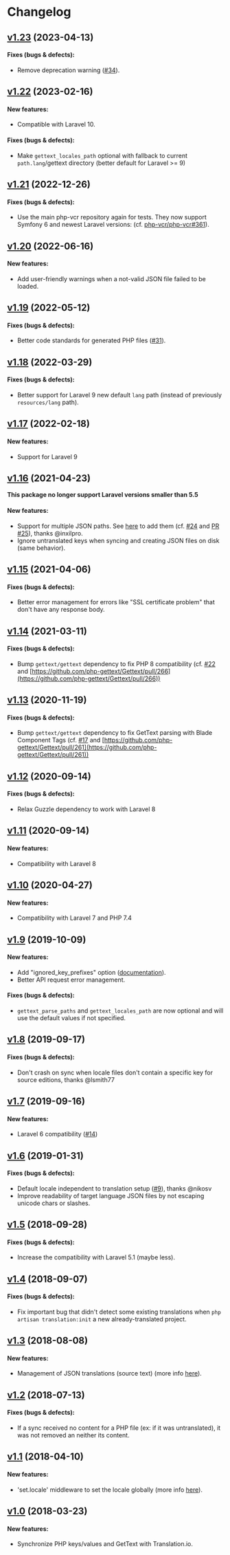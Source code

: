 # Changelog

## [v1.23](https://github.com/translation/laravel/releases/tag/v1.23) (2023-04-13)

#### Fixes (bugs & defects):

 * Remove deprecation warning ([#34](https://github.com/translation/laravel/issues/34)).

## [v1.22](https://github.com/translation/laravel/releases/tag/v1.22) (2023-02-16)

#### New features:

 * Compatible with Laravel 10.

#### Fixes (bugs & defects):

 * Make `gettext_locales_path` optional with fallback to current `path.lang`/gettext directory (better default for Laravel >= 9)

## [v1.21](https://github.com/translation/laravel/releases/tag/v1.21) (2022-12-26)

#### Fixes (bugs & defects):

 * Use the main php-vcr repository again for tests. They now support Symfony 6 and newest Laravel versions: (cf. [php-vcr/php-vcr#361](https://github.com/php-vcr/php-vcr/pull/361)).

## [v1.20](https://github.com/translation/laravel/releases/tag/v1.20) (2022-06-16)

#### New features:

 * Add user-friendly warnings when a not-valid JSON file failed to be loaded.

## [v1.19](https://github.com/translation/laravel/releases/tag/v1.19) (2022-05-12)

#### Fixes (bugs & defects):

 * Better code standards for generated PHP files ([#31](https://github.com/translation/laravel/pull/31)).

## [v1.18](https://github.com/translation/laravel/releases/tag/v1.18) (2022-03-29)

#### Fixes (bugs & defects):

 * Better support for Laravel 9 new default `lang` path (instead of previously `resources/lang` path).

## [v1.17](https://github.com/translation/laravel/releases/tag/v1.17) (2022-02-18)

#### New features:

 * Support for Laravel 9

## [v1.16](https://github.com/translation/laravel/releases/tag/v1.16) (2021-04-23)

**This package no longer support Laravel versions smaller than 5.5**

#### New features:

 * Support for multiple JSON paths. See [here](https://github.com/translation/laravel#laravel-localization-json-source-text) to add them (cf. [#24](https://github.com/translation/laravel/issues/24) and [PR #25](https://github.com/translation/laravel/pull/25)), thanks @inxilpro.
 * Ignore untranslated keys when syncing and creating JSON files on disk (same behavior).

## [v1.15](https://github.com/translation/laravel/releases/tag/v1.15) (2021-04-06)

#### Fixes (bugs & defects):

 * Better error management for errors like "SSL certificate problem" that don't have any response body.

## [v1.14](https://github.com/translation/laravel/releases/tag/v1.14) (2021-03-11)

#### Fixes (bugs & defects):

 * Bump `gettext/gettext` dependency to fix PHP 8 compatibility (cf. [#22](https://github.com/translation/laravel/issues/22) and [https://github.com/php-gettext/Gettext/pull/266](https://github.com/php-gettext/Gettext/pull/266))

## [v1.13](https://github.com/translation/laravel/releases/tag/v1.13) (2020-11-19)

#### Fixes (bugs & defects):

 * Bump `gettext/gettext` dependency to fix GetText parsing with Blade Component Tags (cf. [#17](https://github.com/translation/laravel/issues/17) and [https://github.com/php-gettext/Gettext/pull/261](https://github.com/php-gettext/Gettext/pull/261))

## [v1.12](https://github.com/translation/laravel/releases/tag/v1.12) (2020-09-14)

#### Fixes (bugs & defects):

 * Relax Guzzle dependency to work with Laravel 8

## [v1.11](https://github.com/translation/laravel/releases/tag/v1.11) (2020-09-14)

#### New features:

 * Compatibility with Laravel 8

## [v1.10](https://github.com/translation/laravel/releases/tag/v1.10) (2020-04-27)

#### New features:

 * Compatibility with Laravel 7 and PHP 7.4

## [v1.9](https://github.com/translation/laravel/releases/tag/v1.9) (2019-10-09)

#### New features:

 * Add "ignored_key_prefixes" option ([documentation](https://github.com/translation/laravel#ignored-php-keys)).
 * Better API request error management.

#### Fixes (bugs & defects):

 * `gettext_parse_paths` and `gettext_locales_path` are now optional and will use the default values if not specified.

## [v1.8](https://github.com/translation/laravel/releases/tag/v1.8) (2019-09-17)

#### Fixes (bugs & defects):

* Don't crash on sync when locale files don't contain a specific key for source editions, thanks @lsmith77

## [v1.7](https://github.com/translation/laravel/releases/tag/v1.7) (2019-09-16)

#### New features:

* Laravel 6 compatibility ([#14](https://github.com/translation/laravel/pull/14))

## [v1.6](https://github.com/translation/laravel/releases/tag/v1.6) (2019-01-31)

#### Fixes (bugs & defects):

  * Default locale independent to translation setup ([#9](https://github.com/translation/laravel/pull/9)), thanks @nikosv
  * Improve readability of target language JSON files by not escaping unicode chars or slashes.

## [v1.5](https://github.com/translation/laravel/releases/tag/v1.5) (2018-09-28)

#### Fixes (bugs & defects):

  * Increase the compatibility with Laravel 5.1 (maybe less).

## [v1.4](https://github.com/translation/laravel/releases/tag/v1.4) (2018-09-07)

#### Fixes (bugs & defects):

  * Fix important bug that didn't detect some existing translations when `php artisan translation:init` a new already-translated project.

## [v1.3](https://github.com/translation/laravel/releases/tag/v1.3) (2018-08-08)

#### New features:

  * Management of JSON translations (source text) (more info [here](https://github.com/translation/laravel#laravel-localization-json-source-text)).

## [v1.2](https://github.com/translation/laravel/releases/tag/v1.2) (2018-07-13)

#### Fixes (bugs & defects):

  * If a sync received no content for a PHP file (ex: if it was untranslated), it was not removed an neither its content.

## [v1.1](https://github.com/translation/laravel/releases/tag/v1.1) (2018-04-10)

#### New features:

  * 'set.locale' middleware to set the locale globally (more info [here](https://github.com/translation/laravel#globally)).

## [v1.0](https://github.com/translation/laravel/releases/tag/v1.0) (2018-03-23)

#### New features:

  * Synchronize PHP keys/values and GetText with Translation.io.
